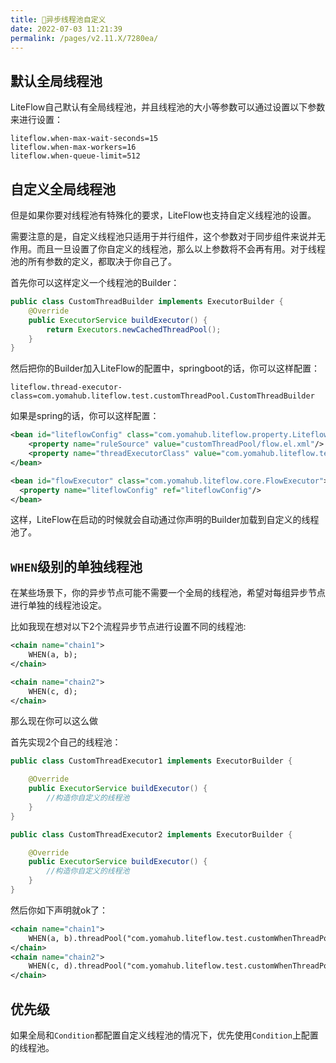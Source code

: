 ```yaml
---
title: 🥗异步线程池自定义
date: 2022-07-03 11:21:39
permalink: /pages/v2.11.X/7280ea/
---
```


## 默认全局线程池

LiteFlow自己默认有全局线程池，并且线程池的大小等参数可以通过设置以下参数来进行设置：

```properties
liteflow.when-max-wait-seconds=15
liteflow.when-max-workers=16
liteflow.when-queue-limit=512
```

## 自定义全局线程池

但是如果你要对线程池有特殊化的要求，LiteFlow也支持自定义线程池的设置。

需要注意的是，自定义线程池只适用于并行组件，这个参数对于同步组件来说并无作用。而且一旦设置了你自定义的线程池，那么以上参数将不会再有用。对于线程池的所有参数的定义，都取决于你自己了。



首先你可以这样定义一个线程池的Builder：

```java
public class CustomThreadBuilder implements ExecutorBuilder {
    @Override
    public ExecutorService buildExecutor() {
        return Executors.newCachedThreadPool();
    }
}
```



然后把你的Builder加入LiteFlow的配置中，springboot的话，你可以这样配置：

```properties
liteflow.thread-executor-class=com.yomahub.liteflow.test.customThreadPool.CustomThreadBuilder
```



如果是spring的话，你可以这样配置：

```xml
<bean id="liteflowConfig" class="com.yomahub.liteflow.property.LiteflowConfig">
	<property name="ruleSource" value="customThreadPool/flow.el.xml"/>
    <property name="threadExecutorClass" value="com.yomahub.liteflow.test.customThreadPool.CustomThreadBuilder"/>
</bean>

<bean id="flowExecutor" class="com.yomahub.liteflow.core.FlowExecutor">
  <property name="liteflowConfig" ref="liteflowConfig"/>
</bean>
```



这样，LiteFlow在启动的时候就会自动通过你声明的Builder加载到自定义的线程池了。



## `WHEN`级别的单独线程池

在某些场景下，你的异步节点可能不需要一个全局的线程池，希望对每组异步节点进行单独的线程池设定。

比如我现在想对以下2个流程异步节点进行设置不同的线程池:

```xml
<chain name="chain1">
    WHEN(a, b);
</chain>

<chain name="chain2">
    WHEN(c, d);
</chain>
```

那么现在你可以这么做

首先实现2个自己的线程池：

```java
public class CustomThreadExecutor1 implements ExecutorBuilder {

    @Override
    public ExecutorService buildExecutor() {
        //构造你自定义的线程池
    }
}
```

```java
public class CustomThreadExecutor2 implements ExecutorBuilder {

    @Override
    public ExecutorService buildExecutor() {
        //构造你自定义的线程池
    }
}
```

然后你如下声明就ok了：

```xml
<chain name="chain1">
    WHEN(a, b).threadPool("com.yomahub.liteflow.test.customWhenThreadPool.CustomThreadExecutor1");
</chain>
<chain name="chain2">
    WHEN(c, d).threadPool("com.yomahub.liteflow.test.customWhenThreadPool.CustomThreadExecutor2");
</chain>
```



## 优先级

如果全局和`Condition`都配置自定义线程池的情况下，优先使用`Condition`上配置的线程池。
